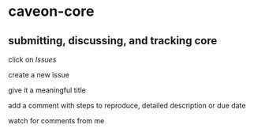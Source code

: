 # caveon-core

## submitting, discussing, and tracking core

click on *Issues*

create a new issue

give it a meaningful title

add a comment with steps to reproduce, detailed description or due date

watch for comments from me

